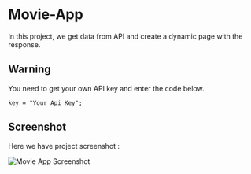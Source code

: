 # Movie-App

In this project, we get data from API and create a dynamic page with the response.

## Warning

You need to get your own API key and enter the code below.

`key = "Your Api Key";`

## Screenshot

Here we have project screenshot :

![Movie App Screenshot](https://github.com/Kaantk/Movie-App/assets/96573996/ca2f1aae-7550-4705-a994-c00550177450)
